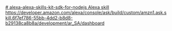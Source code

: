 [# alexa-alexa-skills-kit-sdk-for-nodejs
Alexa skill
](https://developer.amazon.com/alexa/console/ask/build/custom/amzn1.ask.skill.6f7ef786-55bb-4dd2-b8d8-b29138ca8b8a/development/ar_SA/dashboard)https://developer.amazon.com/alexa/console/ask/build/custom/amzn1.ask.skill.6f7ef786-55bb-4dd2-b8d8-b29138ca8b8a/development/ar_SA/dashboard
